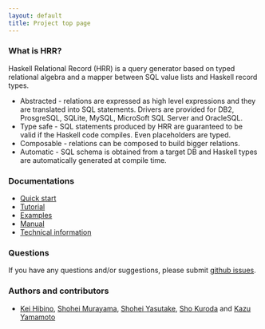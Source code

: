 ```yaml
---
layout: default
title: Project top page
---
```


### What is HRR?

Haskell Relational Record (HRR) is a query generator based on typed relational algebra and a mapper between SQL value lists and Haskell record types.

- Abstracted - relations are expressed as high level expressions and they are translated into SQL statements. Drivers are provided for DB2, ProsgreSQL, SQLite, MySQL, MicroSoft SQL Server and OracleSQL.
- Type safe - SQL statements produced by HRR are guaranteed to be valid if the Haskell code compiles. Even placeholders are typed.
- Composable - relations can be composed to build bigger relations.
- Automatic - SQL schema is obtained from a target DB and Haskell types are automatically generated at compile time.

### Documentations

- [Quick start](quickstart.html)
- [Tutorial](tutorial.html)
- [Examples](examples.html)
- [Manual](http://hackage.haskell.org/package/relational-record/docs/Database-Relational-Query-Documentation.html)
- [Technical information](techinfo.html)

### Questions

If you have any questions and/or suggestions, please submit [github issues](https://github.com/khibino/haskell-relational-record/issues).

### Authors and contributors

- [Kei Hibino](https://github.com/khibino), [Shohei Murayama](https://github.com/yuga), [Shohei Yasutake](https://github.com/amutake), [Sho Kuroda](https://github.com/krdlab) and [Kazu Yamamoto](https://github.com/kazu-yamamoto)
